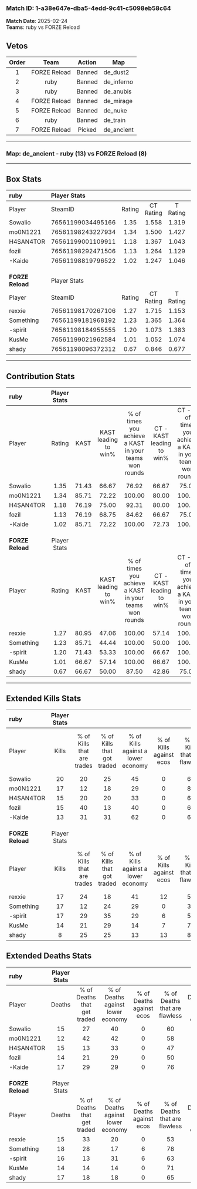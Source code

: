 ### Match ID: 1-a38e647e-dba5-4edd-9c41-c5098eb58c64  
**Match Date**: 2025-02-24  
**Teams**: ruby vs FORZE Reload  

## Vetos  

| Order | Team | Action | Map |
| :---: | :--: | :----: | --- |
| 1 | FORZE Reload | Banned | de_dust2 |
| 2 | ruby | Banned | de_inferno |
| 3 | ruby | Banned | de_anubis |
| 4 | FORZE Reload | Banned | de_mirage |
| 5 | FORZE Reload | Banned | de_nuke |
| 6 | ruby | Banned | de_train |
| 7 | FORZE Reload | Picked | de_ancient |

---  

### **Map**: de_ancient - ruby (13) vs FORZE Reload (8)  
---  

## Box Stats  

| **ruby**         | Player Stats      |        |           |          |       |      |       |         |        |      |     |
| :- | :- | :-: | :-: | :-: | :-: | :-: | :-: | :-: | :-: | :-: | :-: |
| Player           | SteamID           | Rating | CT Rating | T Rating | KAST  | ADR  | Kills | Assists | Deaths | K/D  | HS% |
| Sowalio          | 76561199034495166 |  1.35  |   1.558   |  1.319   | 71.43 | 98.6 |  20   |    2    |   15   | 1.33 | 70  |
| mo0N1221         | 76561198243227934 |  1.34  |   1.500   |  1.427   | 85.71 | 75.1 |  17   |    4    |   12   | 1.42 | 35  |
| H4SAN4TOR        | 76561199001109911 |  1.18  |   1.367   |  1.043   | 76.19 | 90.0 |  15   |    7    |   15   | 1.00 | 46  |
| fozil            | 76561198292471506 |  1.13  |   1.264   |  1.129   | 76.19 | 70.8 |  15   |    5    |   14   | 1.07 | 46  |
| -Kaide           | 76561198819796522 |  1.02  |   1.247   |  1.046   | 85.71 | 60.8 |  13   |    8    |   17   | 0.76 | 30  |
|                  |                   |        |           |          |       |      |       |         |        |      |     |
|                  |                   |        |           |          |       |      |       |         |        |      |     |
|                  |                   |        |           |          |       |      |       |         |        |      |     |
| **FORZE Reload** | Player Stats      |        |           |          |       |      |       |         |        |      |     |
| Player           | SteamID           | Rating | CT Rating | T Rating | KAST  | ADR  | Kills | Assists | Deaths | K/D  | HS% |
| rexxie           | 76561198170267106 |  1.27  |   1.715   |  1.153   | 80.95 | 85.8 |  17   |    4    |   15   | 1.13 | 64  |
| Something        | 76561199181968192 |  1.23  |   1.365   |  1.364   | 85.71 | 84.1 |  17   |    6    |   18   | 0.94 | 58  |
| -spirit          | 76561198184955555 |  1.20  |   1.073   |  1.383   | 71.43 | 94.5 |  17   |    4    |   16   | 1.06 | 47  |
| KusMe            | 76561199021962584 |  1.01  |   1.052   |  1.074   | 66.67 | 70.5 |  14   |    4    |   14   | 1.00 | 64  |
| shady            | 76561198096372312 |  0.67  |   0.846   |  0.677   | 66.67 | 59.9 |   8   |    7    |   17   | 0.47 | 50  |
---  

## Contribution Stats  

| **ruby**         | Player Stats |       |                      |                                                        |                           |                                                             |                          |                                                            |
| :- | :-: | :-: | :-: | :-: | :-: | :-: | :-: | :-: |
| Player           |    Rating    | KAST  | KAST leading to win% | % of times you achieve a KAST in your teams won rounds | CT - KAST leading to win% | CT - % of times you achieve a KAST in your teams won rounds | T - KAST leading to win% | T - % of times you achieve a KAST in your teams won rounds |
| Sowalio          |     1.35     | 71.43 |        66.67         |                         76.92                          |           66.67           |                            75.00                            |          66.67           |                           80.00                            |
| mo0N1221         |     1.34     | 85.71 |        72.22         |                         100.00                         |           80.00           |                           100.00                            |          62.50           |                           100.00                           |
| H4SAN4TOR        |     1.18     | 76.19 |        75.00         |                         92.31                          |           80.00           |                           100.00                            |          66.67           |                           80.00                            |
| fozil            |     1.13     | 76.19 |        68.75         |                         84.62                          |           66.67           |                            75.00                            |          71.43           |                           100.00                           |
| -Kaide           |     1.02     | 85.71 |        72.22         |                         100.00                         |           72.73           |                           100.00                            |          71.43           |                           100.00                           |
|                  |              |       |                      |                                                        |                           |                                                             |                          |                                                            |
|                  |              |       |                      |                                                        |                           |                                                             |                          |                                                            |
|                  |              |       |                      |                                                        |                           |                                                             |                          |                                                            |
| **FORZE Reload** | Player Stats |       |                      |                                                        |                           |                                                             |                          |                                                            |
| Player           |    Rating    | KAST  | KAST leading to win% | % of times you achieve a KAST in your teams won rounds | CT - KAST leading to win% | CT - % of times you achieve a KAST in your teams won rounds | T - KAST leading to win% | T - % of times you achieve a KAST in your teams won rounds |
| rexxie           |     1.27     | 80.95 |        47.06         |                         100.00                         |           57.14           |                           100.00                            |          40.00           |                           100.00                           |
| Something        |     1.23     | 85.71 |        44.44         |                         100.00                         |           50.00           |                           100.00                            |          40.00           |                           100.00                           |
| -spirit          |     1.20     | 71.43 |        53.33         |                         100.00                         |           66.67           |                           100.00                            |          44.44           |                           100.00                           |
| KusMe            |     1.01     | 66.67 |        57.14         |                         100.00                         |           66.67           |                           100.00                            |          50.00           |                           100.00                           |
| shady            |     0.67     | 66.67 |        50.00         |                         87.50                          |           42.86           |                            75.00                            |          57.14           |                           100.00                           |
---  

## Extended Kills Stats  

| **ruby**         | Player Stats |                            |                            |                                    |                         |                              |                                 |                                       |                    |           |
| :- | :-: | :-: | :-: | :-: | :-: | :-: | :-: | :-: | :-: | :-: |
| Player           |    Kills     | % of Kills that are trades | % of Kills that got traded | % of Kills against a lower economy | % of Kills against ecos | % of Kills that are flawless | % of Kills that are close duels | % of Kills that are assisted by flash | Pistol Round Kills | AWP Kills |
| Sowalio          |      20      |             20             |             25             |                 45                 |            0            |              60              |               10                |                   0                   |         0          |     0     |
| mo0N1221         |      17      |             12             |             18             |                 29                 |            0            |              82              |                0                |                   0                   |         9          |     2     |
| H4SAN4TOR        |      15      |             20             |             20             |                 33                 |            0            |              60              |                0                |                   0                   |         0          |     1     |
| fozil            |      15      |             40             |             13             |                 40                 |            0            |              60              |                0                |                   7                   |         0          |     4     |
| -Kaide           |      13      |             31             |             31             |                 62                 |            0            |              69              |                8                |                   0                   |         0          |     0     |
|                  |              |                            |                            |                                    |                         |                              |                                 |                                       |                    |           |
|                  |              |                            |                            |                                    |                         |                              |                                 |                                       |                    |           |
|                  |              |                            |                            |                                    |                         |                              |                                 |                                       |                    |           |
| **FORZE Reload** | Player Stats |                            |                            |                                    |                         |                              |                                 |                                       |                    |           |
| Player           |    Kills     | % of Kills that are trades | % of Kills that got traded | % of Kills against a lower economy | % of Kills against ecos | % of Kills that are flawless | % of Kills that are close duels | % of Kills that are assisted by flash | Pistol Round Kills | AWP Kills |
| rexxie           |      17      |             24             |             18             |                 41                 |           12            |              59              |                6                |                  12                   |         0          |     2     |
| Something        |      17      |             12             |             24             |                 29                 |            0            |              35              |               24                |                  12                   |         0          |     2     |
| -spirit          |      17      |             29             |             35             |                 29                 |            6            |              53              |               12                |                   6                   |         0          |     1     |
| KusMe            |      14      |             21             |             29             |                 14                 |            7            |              79              |                0                |                   0                   |         0          |     3     |
| shady            |      8       |             25             |             25             |                 13                 |           13            |              88              |                0                |                   0                   |         4          |     0     |
## Extended Deaths Stats  

| **ruby**         | Player Stats |                             |                                   |                          |                               |                            |                           |               |
| :- | :-: | :-: | :-: | :-: | :-: | :-: | :-: | :-: |
| Player           |    Deaths    | % of Deaths that get traded | % of Deaths against lower economy | % of Deaths against ecos | % of Deaths that are flawless | % of Deaths that are close | % of Deaths while blinded | Deaths to AWP |
| Sowalio          |      15      |             27              |                40                 |            0             |              60               |             7              |            20             |       2       |
| mo0N1221         |      12      |             42              |                42                 |            0             |              58               |             0              |             8             |       0       |
| H4SAN4TOR        |      15      |             13              |                33                 |            0             |              47               |             13             |             0             |       1       |
| fozil            |      14      |             21              |                29                 |            0             |              50               |             21             |             7             |       0       |
| -Kaide           |      17      |             29              |                29                 |            0             |              76               |             6              |             0             |       1       |
|                  |              |                             |                                   |                          |                               |                            |                           |               |
|                  |              |                             |                                   |                          |                               |                            |                           |               |
|                  |              |                             |                                   |                          |                               |                            |                           |               |
| **FORZE Reload** | Player Stats |                             |                                   |                          |                               |                            |                           |               |
| Player           |    Deaths    | % of Deaths that get traded | % of Deaths against lower economy | % of Deaths against ecos | % of Deaths that are flawless | % of Deaths that are close | % of Deaths while blinded | Deaths to AWP |
| rexxie           |      15      |             33              |                20                 |            0             |              53               |             0              |             0             |       1       |
| Something        |      18      |             28              |                17                 |            6             |              78               |             0              |             6             |       3       |
| -spirit          |      16      |             13              |                31                 |            6             |              63               |             13             |             0             |       2       |
| KusMe            |      14      |             14              |                14                 |            0             |              71               |             7              |             0             |       2       |
| shady            |      17      |             18              |                18                 |            0             |              65               |             0              |             0             |       1       |
